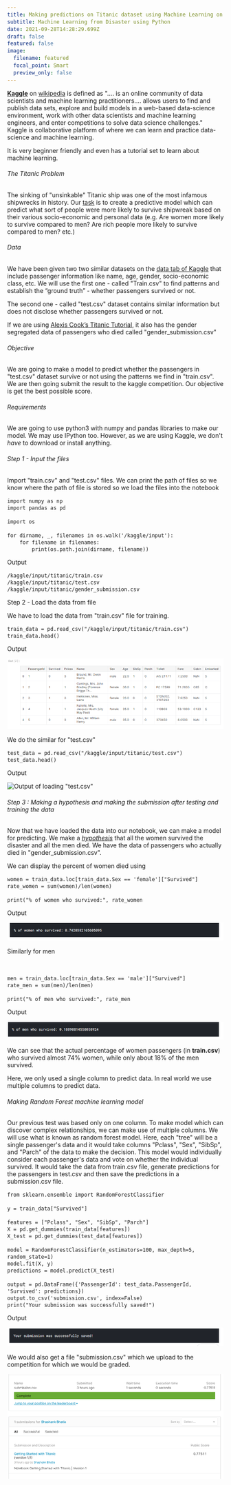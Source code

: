 ```yaml
---
title: Making predictions on Titanic dataset using Machine Learning on Kaggle
subtitle: Machine Learning from Disaster using Python
date: 2021-09-28T14:28:29.699Z
draft: false
featured: false
image:
  filename: featured
  focal_point: Smart
  preview_only: false
---
```

**[Kaggle](https://www.kaggle.com/)** on [wikipedia](https://en.wikipedia.org/wiki/Kaggle) is defined as ".... is an online community of data scientists and machine learning practitioners.... allows users to find and publish data sets, explore and build models in a web-based data-science environment, work with other data scientists and machine learning engineers, and enter competitions to solve data science challenges." Kaggle is collaborative platform of where we can learn and practice data-science and machine learning.

It is very beginner friendly and even has a tutorial set to learn about machine learning.

###### The Titanic Problem

The sinking of "unsinkable" Titanic ship was one of the most infamous shipwrecks in history. Our [task](https://www.kaggle.com/c/titanic/) is to create a predictive model which can predict what sort of people were more likely to survive shipwreak based on their various socio-economic and personal data (e.g. Are women more likely to survive compared to men? Are rich people more likely to survive compared to men? etc.)

###### Data

We have been given two two similar datasets on the [data tab of Kaggle](https://www.kaggle.com/c/titanic/data) that include passenger information like name, age, gender, socio-economic class, etc. We will use the first one - called "Train.csv" to find patterns and establish the “ground truth” - whether passengers survived or not.

The second one - called  "test.csv" dataset contains similar information but does not disclose whether passengers survived or not.

If we are using [Alexis Cook’s Titanic Tutorial](https://www.kaggle.com/alexisbcook/titanic-tutorial), it also has the gender segregated data of passengers who died called "gender_submission.csv"

###### Objective

We are going to make a model to predict whether the passengers in "test.csv" dataset survive or not using the patterns we find in "train.csv". We are then going submit the result to the kaggle competition. Our objective is get the best possible score.

###### Requirements

We are going to use python3 with numpy and pandas libraries to make our model. We may use IPython too. However, as we are using Kaggle, we don't *have* to download or install anything.

###### Step 1 - Input the files

Import "train.csv" and "test.csv" files. We can print the path of files so we know where the path of file is stored so we load the files into the notebook

```
import numpy as np
import pandas as pd

import os

for dirname, _, filenames in os.walk('/kaggle/input'):
    for filename in filenames:
        print(os.path.join(dirname, filename))
```

Output

```
/kaggle/input/titanic/train.csv
/kaggle/input/titanic/test.csv
/kaggle/input/titanic/gender_submission.csv
```

Step 2 - Load the data from file

We have to load the data from "train.csv" file for training. 

```
train_data = pd.read_csv("/kaggle/input/titanic/train.csv")
train_data.head()
```

Output

![](image1-output-train.png "Output of train")

We do the similar for "test.csv"

```
test_data = pd.read_csv("/kaggle/input/titanic/test.csv")
test_data.head()
```

Output

![](image2-output-test.png "Output of loading \"test.csv\"")

###### Step 3 : Making a hypothesis and making the submission after testing and training the data

Now that we have loaded the data into our notebook, we can make a model for predicting. We make a *[hypothesis](https://en.wikipedia.org/wiki/Hypothesis)* that all the women survived the disaster and all the men died. We have the data of passengers who actually died in "gender_submission.csv".

We can display the percent of women died using

```
women = train_data.loc[train_data.Sex == 'female']["Survived"]
rate_women = sum(women)/len(women)

print("% of women who survived:", rate_women
```

Output

![](image3-output-women-survive.png)

Similarly for men

```


men = train_data.loc[train_data.Sex == 'male']["Survived"]
rate_men = sum(men)/len(men)

print("% of men who survived:", rate_men
```

Output

![](image4-output-men-survive.png)

We can see that the actual percentage of women passengers (in **train.csv**) who survived almost 74% women, while only about 18% of the men survived.

Here, we only used a single column to predict data. In real world we use multiple columns to predict data.

###### Making Random Forest machine learning model

Our previous test was based only on one column. To make model which can discover complex relationships, we can make use of multiple columns. We will use what is known as random forest model. Here, each "tree" will be a single passenger's data and it would take columns "Pclass", "Sex", "SibSp", and "Parch" of the data to make the decision. This model would individually consider each passenger's data and vote on whether the individual survived. It would take the data from train.csv file, generate predictions for the passengers in test.csv and then save the predictions in a submission.csv file.

```
from sklearn.ensemble import RandomForestClassifier

y = train_data["Survived"]

features = ["Pclass", "Sex", "SibSp", "Parch"]
X = pd.get_dummies(train_data[features])
X_test = pd.get_dummies(test_data[features])

model = RandomForestClassifier(n_estimators=100, max_depth=5, random_state=1)
model.fit(X, y)
predictions = model.predict(X_test)

output = pd.DataFrame({'PassengerId': test_data.PassengerId, 'Survived': predictions})
output.to_csv('submission.csv', index=False)
print("Your submission was successfully saved!")
```

Output

![](image5-output-submit.png)

 We would also get a file "submission.csv" which we upload to the competition for which we would be graded.

![](image6-submit-score.png)